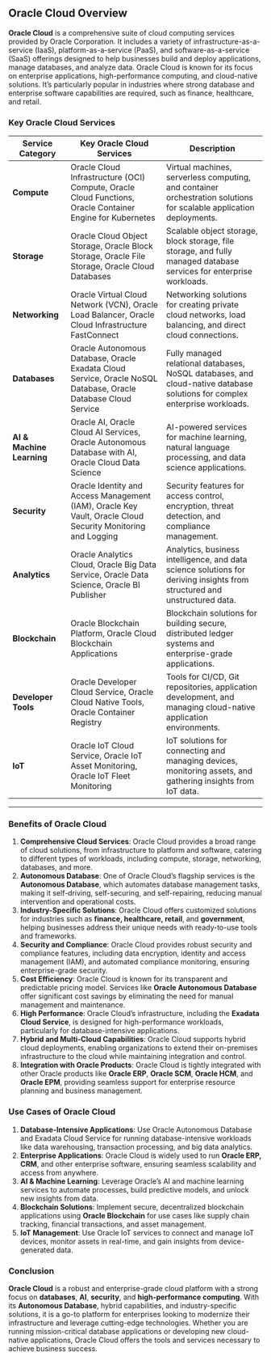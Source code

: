 ## Oracle Cloud Overview

**Oracle Cloud** is a comprehensive suite of cloud computing services provided by Oracle Corporation. It includes a variety of infrastructure-as-a-service (IaaS), platform-as-a-service (PaaS), and software-as-a-service (SaaS) offerings designed to help businesses build and deploy applications, manage databases, and analyze data. Oracle Cloud is known for its focus on enterprise applications, high-performance computing, and cloud-native solutions. It’s particularly popular in industries where strong database and enterprise software capabilities are required, such as finance, healthcare, and retail.

### Key Oracle Cloud Services

| **Service Category**      | **Key Oracle Cloud Services**                                                                                  | **Description**                                                                                                            |
| ------------------------- | -------------------------------------------------------------------------------------------------------------- | -------------------------------------------------------------------------------------------------------------------------- |
| **Compute**               | Oracle Cloud Infrastructure (OCI) Compute, Oracle Cloud Functions, Oracle Container Engine for Kubernetes      | Virtual machines, serverless computing, and container orchestration solutions for scalable application deployments.        |
| **Storage**               | Oracle Cloud Object Storage, Oracle Block Storage, Oracle File Storage, Oracle Cloud Databases                 | Scalable object storage, block storage, file storage, and fully managed database services for enterprise workloads.        |
| **Networking**            | Oracle Virtual Cloud Network (VCN), Oracle Load Balancer, Oracle Cloud Infrastructure FastConnect              | Networking solutions for creating private cloud networks, load balancing, and direct cloud connections.                    |
| **Databases**             | Oracle Autonomous Database, Oracle Exadata Cloud Service, Oracle NoSQL Database, Oracle Database Cloud Service | Fully managed relational databases, NoSQL databases, and cloud-native database solutions for complex enterprise workloads. |
| **AI & Machine Learning** | Oracle AI, Oracle Cloud AI Services, Oracle Autonomous Database with AI, Oracle Cloud Data Science             | AI-powered services for machine learning, natural language processing, and data science applications.                      |
| **Security**              | Oracle Identity and Access Management (IAM), Oracle Key Vault, Oracle Cloud Security Monitoring and Logging    | Security features for access control, encryption, threat detection, and compliance management.                             |
| **Analytics**             | Oracle Analytics Cloud, Oracle Big Data Service, Oracle Data Science, Oracle BI Publisher                      | Analytics, business intelligence, and data science solutions for deriving insights from structured and unstructured data.  |
| **Blockchain**            | Oracle Blockchain Platform, Oracle Cloud Blockchain Applications                                               | Blockchain solutions for building secure, distributed ledger systems and enterprise-grade applications.                    |
| **Developer Tools**       | Oracle Developer Cloud Service, Oracle Cloud Native Tools, Oracle Container Registry                           | Tools for CI/CD, Git repositories, application development, and managing cloud-native application environments.            |
| **IoT**                   | Oracle IoT Cloud Service, Oracle IoT Asset Monitoring, Oracle IoT Fleet Monitoring                             | IoT solutions for connecting and managing devices, monitoring assets, and gathering insights from IoT data.                |

---

### Benefits of Oracle Cloud

1. **Comprehensive Cloud Services**: Oracle Cloud provides a broad range of cloud solutions, from infrastructure to platform and software, catering to different types of workloads, including compute, storage, networking, databases, and more.
2. **Autonomous Database**: One of Oracle Cloud’s flagship services is the **Autonomous Database**, which automates database management tasks, making it self-driving, self-securing, and self-repairing, reducing manual intervention and operational costs.
3. **Industry-Specific Solutions**: Oracle Cloud offers customized solutions for industries such as **finance, healthcare, retail**, and **government**, helping businesses address their unique needs with ready-to-use tools and frameworks.
4. **Security and Compliance**: Oracle Cloud provides robust security and compliance features, including data encryption, identity and access management (IAM), and automated compliance monitoring, ensuring enterprise-grade security.
5. **Cost Efficiency**: Oracle Cloud is known for its transparent and predictable pricing model. Services like **Oracle Autonomous Database** offer significant cost savings by eliminating the need for manual management and maintenance.
6. **High Performance**: Oracle Cloud’s infrastructure, including the **Exadata Cloud Service**, is designed for high-performance workloads, particularly for database-intensive applications.
7. **Hybrid and Multi-Cloud Capabilities**: Oracle Cloud supports hybrid cloud deployments, enabling organizations to extend their on-premises infrastructure to the cloud while maintaining integration and control.
8. **Integration with Oracle Products**: Oracle Cloud is tightly integrated with other Oracle products like **Oracle ERP**, **Oracle SCM**, **Oracle HCM**, and **Oracle EPM**, providing seamless support for enterprise resource planning and business management.

### Use Cases of Oracle Cloud

1. **Database-Intensive Applications**: Use Oracle Autonomous Database and Exadata Cloud Service for running database-intensive workloads like data warehousing, transaction processing, and big data analytics.
2. **Enterprise Applications**: Oracle Cloud is widely used to run **Oracle ERP, CRM**, and other enterprise software, ensuring seamless scalability and access from anywhere.
3. **AI & Machine Learning**: Leverage Oracle’s AI and machine learning services to automate processes, build predictive models, and unlock new insights from data.
4. **Blockchain Solutions**: Implement secure, decentralized blockchain applications using **Oracle Blockchain** for use cases like supply chain tracking, financial transactions, and asset management.
5. **IoT Management**: Use Oracle IoT services to connect and manage IoT devices, monitor assets in real-time, and gain insights from device-generated data.

### Conclusion

**Oracle Cloud** is a robust and enterprise-grade cloud platform with a strong focus on **databases**, **AI**, **security**, and **high-performance computing**. With its **Autonomous Database**, hybrid capabilities, and industry-specific solutions, it is a go-to platform for enterprises looking to modernize their infrastructure and leverage cutting-edge technologies. Whether you are running mission-critical database applications or developing new cloud-native applications, Oracle Cloud offers the tools and services necessary to achieve business success.
